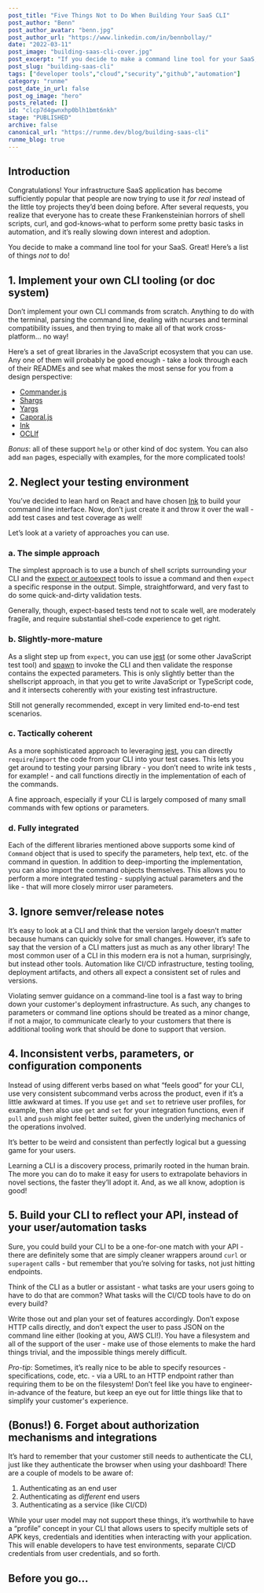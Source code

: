 ```yaml
---
post_title: "Five Things Not to Do When Building Your SaaS CLI"
post_author: "Benn"
post_author_avatar: "benn.jpg"
post_author_url: "https://www.linkedin.com/in/bennbollay/"
date: "2022-03-11"
post_image: "building-saas-cli-cover.jpg"
post_excerpt: "If you decide to make a command line tool for your SaaS, great! Here’s a list of things not to do!"
post_slug: "building-saas-cli"
tags: ["developer tools","cloud","security","github","automation"]
category: "runme"
post_date_in_url: false
post_og_image: "hero"
posts_related: []
id: "clcp7d4gwnxhp0blh1bmt6nkh"
stage: "PUBLISHED"
archive: false
canonical_url: "https://runme.dev/blog/building-saas-cli"
runme_blog: true
---
```

## Introduction

Congratulations! Your infrastructure SaaS application has become sufficiently popular that people are now trying to use it *for real* instead of the little toy projects they’d been doing before. After several requests, you realize that everyone has to create these Frankensteinian horrors of shell scripts, curl, and god-knows-what to perform some pretty basic tasks in automation, and it’s really slowing down interest and adoption.

You decide to make a command line tool for your SaaS.  Great!  Here’s a list of things *not* to do!

## 1. Implement your own CLI tooling (or doc system)

Don’t implement your own CLI commands from scratch.  Anything to do with the terminal, parsing the command line, dealing with ncurses and terminal compatibility issues, and then trying to make all of that work cross-platform… no way!

Here’s a set of great libraries in the JavaScript ecosystem that you can use.  Any one of them will probably be good enough - take a look through each of their READMEs and see what makes the most sense for you from a design perspective:

*   [Commander.js](https://github.com/tj/commander.js)
*   [Shargs](https://github.com/Yord/shargs)
*   [Yargs](https://github.com/yargs/yargs)
*   [Caporal.js](https://github.com/mattallty/Caporal.js)
*   [Ink](https://github.com/vadimdemedes/ink)
*   [OCLIf](https://oCLIf.io/)

*Bonus*: all of these support `help` or other kind of doc system. You can also add `man` pages, especially with examples, for the more complicated tools!

## 2. Neglect your testing environment

You’ve decided to lean hard on React and have chosen [Ink](https://github.com/vadimdemedes/ink) to build your command line interface. Now, don’t just create it and throw it over the wall - add test cases and test coverage as well!

Let’s look at a variety of approaches you can use.

### a. The simple approach

The simplest approach is to use a bunch of shell scripts surrounding your CLI and the [expect or autoexpect](https://likegeeks.com/expect-command/) tools to issue a command and then `expect` a specific response in the output.  Simple, straightforward, and very fast to do some quick-and-dirty validation tests.

Generally, though, expect-based tests tend not to scale well, are moderately fragile, and require substantial shell-code experience to get right.

### b. Slightly-more-mature

As a slight step up from `expect`, you can use [jest](https://jestjs.io/) (or some other JavaScript test tool) and [spawn](https://nodejs.org/api/child_process.html) to invoke the CLI and then validate the response contains the expected parameters.  This is only slightly better than the shellscript approach, in that you get to write JavaScript or TypeScript code, and it intersects coherently with your existing test infrastructure.

Still not generally recommended, except in very limited end-to-end test scenarios.

### c. Tactically coherent

As a more sophisticated approach to leveraging [jest](https://jestjs.io/), you can directly `require`/`import` the code from your CLI into your test cases.  This lets you get around to testing your parsing library - you don’t need to write ink tests , for example! - and call functions directly in the implementation of each of the commands.

A fine approach, especially if your CLI is largely composed of many small commands with few options or parameters.

### d. Fully integrated

Each of the different libraries mentioned above supports some kind of `Command` object that is used to specify the parameters, help text, etc. of the command in question.  In addition to deep-importing the implementation, you can also import the command objects themselves.  This allows you to perform a more integrated testing - supplying actual parameters and the like - that will more closely mirror user parameters.

## 3. Ignore semver/release notes

It’s easy to look at a CLI and think that the version largely doesn’t matter because humans can quickly solve for small changes.  However, it’s safe to say that the version of a CLI matters just as much as any other library!  The most common user of a CLI in this modern era is not a human, surprisingly, but instead other tools.  Automation like CI/CD infrastructure, testing tooling, deployment artifacts, and others all expect a consistent set of rules and versions.

Violating semver guidance on a command-line tool is a fast way to bring down your customer's deployment infrastructure.  As such, any changes to parameters or command line options should be treated as a minor change, if not a major, to communicate clearly to your customers that there is additional tooling work that should be done to support that version.

## 4. Inconsistent verbs, parameters, or configuration components

Instead of using different verbs based on what “feels good” for your CLI, use very consistent subcommand verbs across the product, even if it’s a little awkward at times. If you use `get` and `set` to retrieve user profiles, for example, then also use `get` and `set` for your integration functions, even if `pull` and `push` might feel better suited, given the underlying mechanics of the operations involved.

It’s better to be weird and consistent than perfectly logical but a guessing game for your users.

Learning a CLI is a discovery process, primarily rooted in the human brain.  The more you can do to make it easy for users to extrapolate behaviors in novel sections, the faster they’ll adopt it. And, as we all know, adoption is good!

## 5. Build your CLI to reflect your API, instead of your user/automation tasks

Sure, you could build your CLI to be a one-for-one match with your API - there are definitely some that are simply cleaner wrappers around `curl` or `superagent` calls - but remember that you’re solving for tasks, not just hitting endpoints.

Think of the CLI as a butler or assistant - what tasks are your users going to have to do that are common?  What tasks will the CI/CD tools have to do on every build?

Write those out and plan your set of features accordingly.  Don’t expose HTTP calls directly, and don’t expect the user to pass JSON on the command line either (looking at you, AWS CLI!).  You have a filesystem and all of the support of the user - make use of those elements to make the hard things trivial, and the impossible things merely difficult.

*Pro-tip*: Sometimes, it’s really nice to be able to specify resources - specifications, code, etc. - via a URL to an HTTP endpoint rather than requiring them to be on the filesystem!  Don’t feel like you have to engineer-in-advance of the feature, but keep an eye out for little things like that to simplify your customer's experience.

## (Bonus!) 6. Forget about authorization mechanisms and integrations

It’s hard to remember that your customer still needs to authenticate the CLI, just like they authenticate the browser when using your dashboard!  There are a couple of models to be aware of:

1.  Authenticating as an end user
2.  Authenticating as *different* end users
3.  Authenticating as a service (like CI/CD)

While your user model may not support these things, it’s worthwhile to have a “profile” concept in your CLI that allows users to specify multiple sets of APK keys, credentials and identities when interacting with your application. This will enable developers to have test environments,  separate CI/CD credentials from user credentials, and so forth.

## Before you go...

<BeforeYouGo />
